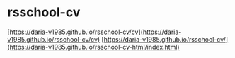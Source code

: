 # rsschool-cv

[https://daria-v1985.github.io/rsschool-cv/cv](https://daria-v1985.github.io/rsschool-cv/cv)
[https://daria-v1985.github.io/rsschool-cv/](https://daria-v1985.github.io/rsschool-cv-html/index.html)